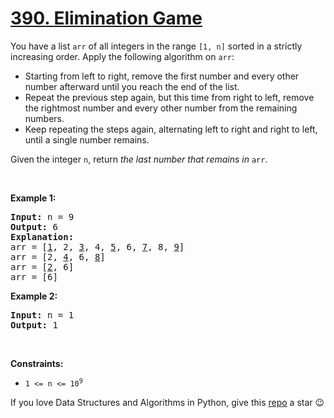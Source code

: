 # [390. Elimination Game][title]

<p>You have a list <code>arr</code> of all integers in the range <code>[1, n]</code> sorted in a strictly increasing order. Apply the following algorithm on <code>arr</code>:</p>
<ul>
<li>Starting from left to right, remove the first number and every other number afterward until you reach the end of the list.</li>
<li>Repeat the previous step again, but this time from right to left, remove the rightmost number and every other number from the remaining numbers.</li>
<li>Keep repeating the steps again, alternating left to right and right to left, until a single number remains.</li>
</ul>
<p>Given the integer <code>n</code>, return <em>the last number that remains in</em> <code>arr</code>.</p>
<p> </p>
<p><strong>Example 1:</strong></p>
<pre><strong>Input:</strong> n = 9
<strong>Output:</strong> 6
<strong>Explanation:</strong>
arr = [<u>1</u>, 2, <u>3</u>, 4, <u>5</u>, 6, <u>7</u>, 8, <u>9</u>]
arr = [2, <u>4</u>, 6, <u>8</u>]
arr = [<u>2</u>, 6]
arr = [6]
</pre>
<p><strong>Example 2:</strong></p>
<pre><strong>Input:</strong> n = 1
<strong>Output:</strong> 1
</pre>
<p> </p>
<p><strong>Constraints:</strong></p>
<ul>
<li><code>1 &lt;= n &lt;= 10<sup>9</sup></code></li>
</ul>


If you love Data Structures and Algorithms in Python, give this [repo][me] a star :wink:

[title]: https://leetcode.com/problems/elimination-game
[me]: https://github.com/bumblebee211196/awesome-python-leetcode